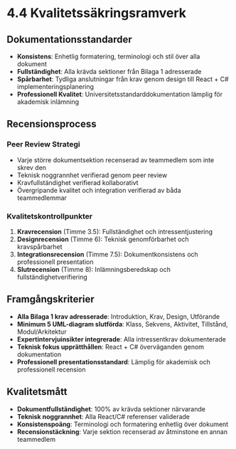 # 4.4 Kvalitetssäkringsramverk

## Dokumentationsstandarder
- **Konsistens**: Enhetlig formatering, terminologi och stil över alla dokument
- **Fullständighet**: Alla krävda sektioner från Bilaga 1 adresserade  
- **Spårbarhet**: Tydliga anslutningar från krav genom design till React + C# implementeringsplanering
- **Professionell Kvalitet**: Universitetsstandarddokumentation lämplig för akademisk inlämning

## Recensionsprocess

### Peer Review Strategi
- Varje större dokumentsektion recenserad av teammedlem som inte skrev den
- Teknisk noggrannhet verifierad genom peer review
- Kravfullständighet verifierad kollaborativt
- Övergripande kvalitet och integration verifierad av båda teammedlemmar

### Kvalitetskontrollpunkter
1. **Kravrecension** (Timme 3.5): Fullständighet och intressentjustering
2. **Designrecension** (Timme 6): Teknisk genomförbarhet och kravspårbarhet  
3. **Integrationsrecension** (Timme 7.5): Dokumentkonsistens och professionell presentation
4. **Slutrecension** (Timme 8): Inlämningsberedskap och fullständighetverifiering

## Framgångskriterier
- **Alla Bilaga 1 krav adresserade**: Introduktion, Krav, Design, Utförande
- **Minimum 5 UML-diagram slutförda**: Klass, Sekvens, Aktivitet, Tillstånd, Modul/Arkitektur
- **Expertintervjuinsikter integrerade**: Alla intressentkrav dokumenterade
- **Teknisk fokus upprätthållen**: React + C# överväganden genom dokumentation
- **Professionell presentationsstandard**: Lämplig för akademisk och professionell recension

## Kvalitetsmått
- **Dokumentfullständighet**: 100% av krävda sektioner närvarande
- **Teknisk noggrannhet**: Alla React/C# referenser validerade
- **Konsistenspoäng**: Terminologi och formatering enhetlig över dokument
- **Recensionstäckning**: Varje sektion recenserad av åtminstone en annan teammedlem